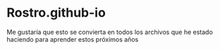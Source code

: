 # Rostro.github-io
Me gustaría que esto se convierta en todos los archivos que he estado haciendo para aprender estos próximos años

